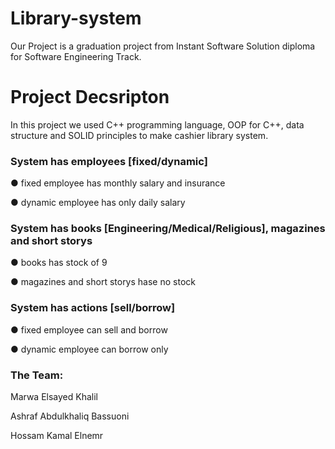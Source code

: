 # Library-system
Our Project is a graduation project from Instant Software Solution diploma for Software Engineering Track. 

# Project Decsripton
In this project we used C++ programming language, OOP for C++, data structure and SOLID principles to make cashier library system.

### System has employees [fixed/dynamic]

● fixed employee has monthly salary and insurance

● dynamic employee has only daily salary
### System has books [Engineering/Medical/Religious], magazines and short storys

● books has stock of 9

● magazines and short storys hase no stock
### System has actions [sell/borrow]

● fixed employee can sell and borrow

● dynamic employee can borrow only

### The Team:
Marwa Elsayed Khalil

Ashraf Abdulkhaliq Bassuoni

Hossam Kamal Elnemr
